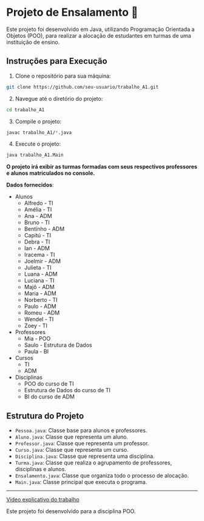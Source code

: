 # Projeto de Ensalamento 📖

Este projeto foi desenvolvido em Java, utilizando Programação Orientada a Objetos (POO), para realizar a alocação de estudantes em turmas de uma instituição de ensino.

## Instruções para Execução

1. Clone o repositório para sua máquina:
```bash
git clone https://github.com/seu-usuario/trabalho_A1.git
  ```

2. Navegue até o diretório do projeto:
  ```bash
  cd trabalho_A1
  ```

3. Compile o projeto:
  ```bash
  javac trabalho_A1/*.java
  ```

4. Execute o projeto:
```bash
java trabalho_A1.Main
```
**O projeto irá exibir as turmas formadas com seus respectivos professores e alunos matriculados no console.**

**Dados fornecidos**:

- Alunos
  - Alfredo - TI
  - Amélia - TI
  - Ana - ADM
  - Bruno - TI
  - Bentinho - ADM
  - Capitú - TI
  - Debra - TI
  - Ian - ADM
  - Iracema - TI
  - Joelmir - ADM
  - Julieta - TI
  - Luana - ADM
  - Luciana - TI
  - Majô - ADM
  - Maria - ADM
  - Norberto - TI
  - Paulo - ADM
  - Romeu - ADM
  - Wendel - TI
  - Zoey - TI
- Professores
  - Mia - POO
  - Saulo - Estrutura de Dados
  - Paula - BI
- Cursos
  - TI
  - ADM
- Disciplinas
  - POO do curso de TI
  - Estrutura de Dados do curso de TI
  - BI do curso de ADM

## Estrutura do Projeto

- `Pessoa.java`: Classe base para alunos e professores.
- `Aluno.java`: Classe que representa um aluno.
- `Professor.java`: Classe que representa um professor.
- `Curso.java`: Classe que representa um curso.
- `Disciplina.java`: Classe que representa uma disciplina.
- `Turma.java`: Classe que realiza o agrupamento de professores, disciplinas e alunos.
- `Ensalamento.java`: Classe que organiza todo o processo de alocação.
- `Main.java`: Classe principal que executa o programa.

---
[Video explicativo do trabalho](https://github.com/ClaudioAMF1/POO/blob/main/trabalho_A1/Video_explicativo_trabalho_A1.mp4)

Este projeto foi desenvolvido para a disciplina POO.
